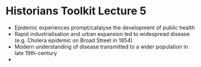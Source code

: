 # Historians Toolkit Lecture 5


- Epidemic experiences prompt/catalyse the development of public health
- Rapid industrialisation and urban expansion led to widespread disease (e.g. Cholera epidemic on Broad Street in 1854)
- Modern understanding of disease transmitted to a wider population in late 19th-century
- 